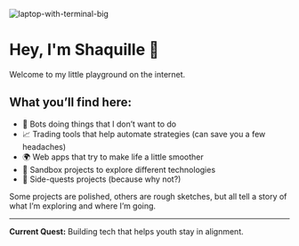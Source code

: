 
![laptop-with-terminal-big](https://github.com/user-attachments/assets/3e1d850d-b85a-4335-bb09-970f1b8e635a)

# Hey, I'm Shaquille 🚀

Welcome to my little playground on the internet.  

## What you’ll find here:
- 🤖 Bots doing things that I don’t want to do
- 📈 Trading tools that help automate strategies (can save you a few headaches)
- 🌍 Web apps that try to make life a little smoother
- 🧰 Sandbox projects to explore different technologies
- 🏡 Side-quests projects (because why not?)  

Some projects are polished, others are rough sketches, but all tell a story of what I’m exploring and where I’m going.  

---

**Current Quest:** Building tech that helps youth stay in alignment.
